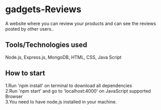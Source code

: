# gadgets-Reviews
A website where you can review your products and can see the reviews posted by other users..

## Tools/Technologies used
Node.js, Express.js, MongoDB, HTML, CSS, Java Script
## How to start
1.Run 'npm install' on terminal to download all dependencies<br/>
2.Run 'npm start' and go to 'localhost:4000' on JavaScript supported Browser<br/>
3.You need to have node.js installed in your machine.
